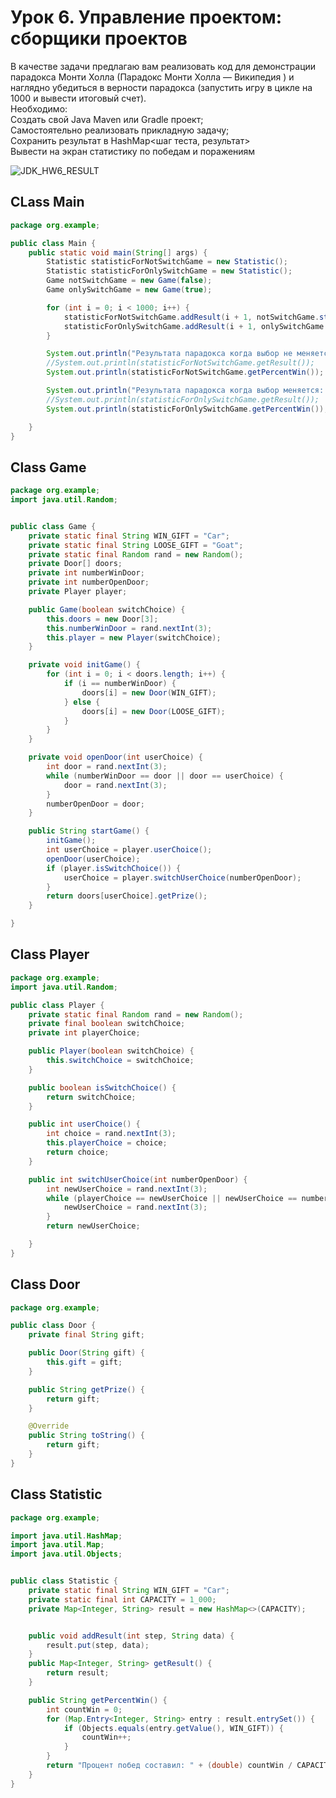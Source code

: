 # Урок 6. Управление проектом: сборщики проектов
В качестве задачи предлагаю вам реализовать код для демонстрации парадокса Монти Холла (Парадокс Монти Холла — Википедия ) и наглядно убедиться в верности парадокса (запустить игру в цикле на 1000 и вывести итоговый счет).  
Необходимо:  
Создать свой Java Maven или Gradle проект;  
Самостоятельно реализовать прикладную задачу;  
Сохранить результат в HashMap<шаг теста, результат>  
Вывести на экран статистику по победам и поражениям  

![JDK_HW6_RESULT](https://github.com/MaksimZ91/JDK_HW6/assets/72209139/f9d25fe2-af47-4149-b31f-9e3deb90fd59)

## CLass Main
```java
package org.example;

public class Main {
    public static void main(String[] args) {
        Statistic statisticForNotSwitchGame = new Statistic();
        Statistic statisticForOnlySwitchGame = new Statistic();
        Game notSwitchGame = new Game(false);
        Game onlySwitchGame = new Game(true);

        for (int i = 0; i < 1000; i++) {
            statisticForNotSwitchGame.addResult(i + 1, notSwitchGame.startGame());
            statisticForOnlySwitchGame.addResult(i + 1, onlySwitchGame.startGame());
        }

        System.out.println("Результата парадокса когда выбор не меняется: ");
        //System.out.println(statisticForNotSwitchGame.getResult());
        System.out.println(statisticForNotSwitchGame.getPercentWin());

        System.out.println("Результата парадокса когда выбор меняется: ");
        //System.out.println(statisticForOnlySwitchGame.getResult());
        System.out.println(statisticForOnlySwitchGame.getPercentWin());

    }
}
```
## Class Game
```java
package org.example;
import java.util.Random;


public class Game {
    private static final String WIN_GIFT = "Car";
    private static final String LOOSE_GIFT = "Goat";
    private static final Random rand = new Random();
    private Door[] doors;
    private int numberWinDoor;
    private int numberOpenDoor;
    private Player player;

    public Game(boolean switchChoice) {
        this.doors = new Door[3];
        this.numberWinDoor = rand.nextInt(3);
        this.player = new Player(switchChoice);
    }

    private void initGame() {
        for (int i = 0; i < doors.length; i++) {
            if (i == numberWinDoor) {
                doors[i] = new Door(WIN_GIFT);
            } else {
                doors[i] = new Door(LOOSE_GIFT);
            }
        }
    }

    private void openDoor(int userChoice) {
        int door = rand.nextInt(3);
        while (numberWinDoor == door || door == userChoice) {
            door = rand.nextInt(3);
        }
        numberOpenDoor = door;
    }

    public String startGame() {
        initGame();
        int userChoice = player.userChoice();
        openDoor(userChoice);
        if (player.isSwitchChoice()) {
            userChoice = player.switchUserChoice(numberOpenDoor);
        }
        return doors[userChoice].getPrize();
    }

}
```
## Class Player
```java
package org.example;
import java.util.Random;

public class Player {
    private static final Random rand = new Random();
    private final boolean switchChoice;
    private int playerChoice;

    public Player(boolean switchChoice) {
        this.switchChoice = switchChoice;
    }

    public boolean isSwitchChoice() {
        return switchChoice;
    }

    public int userChoice() {
        int choice = rand.nextInt(3);
        this.playerChoice = choice;
        return choice;
    }

    public int switchUserChoice(int numberOpenDoor) {
        int newUserChoice = rand.nextInt(3);
        while (playerChoice == newUserChoice || newUserChoice == numberOpenDoor) {
            newUserChoice = rand.nextInt(3);
        }
        return newUserChoice;

    }
}
```

## Class Door
```java
package org.example;

public class Door {
    private final String gift;

    public Door(String gift) {
        this.gift = gift;
    }

    public String getPrize() {
        return gift;
    }

    @Override
    public String toString() {
        return gift;
    }
}

```
## Class Statistic
```java
package org.example;

import java.util.HashMap;
import java.util.Map;
import java.util.Objects;


public class Statistic {
    private static final String WIN_GIFT = "Car";
    private static final int CAPACITY = 1_000;
    private Map<Integer, String> result = new HashMap<>(CAPACITY);


    public void addResult(int step, String data) {
        result.put(step, data);
    }
    public Map<Integer, String> getResult() {
        return result;
    }

    public String getPercentWin() {
        int countWin = 0;
        for (Map.Entry<Integer, String> entry : result.entrySet()) {
            if (Objects.equals(entry.getValue(), WIN_GIFT)) {
                countWin++;
            }
        }
        return "Процент побед составил: " + (double) countWin / CAPACITY * 100;
    }
}

```


